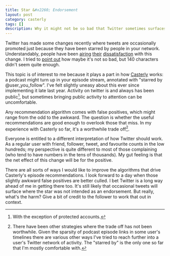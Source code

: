 ```yaml
---
title: Star &#x2260; Endorsement
layout: post
category: casterly
tags: []
description: Why it might not be so bad that Twitter sometimes surfaces tweets based on who stars them.
---
```


Twitter has made some changes recently where tweets are occasionally promoted just because they have been starred by people in your network. Understandably, people have been [airing][codinghorror] [their][cabel] [dissatisfaction][monkbent] with this change. I tried to [point out][blackp] how maybe it's not so bad, but 140 characters didn't seem quite enough. 

This topic is of interest to me because it plays a part in how [Casterly][casterly] works: a podcast might turn up in your episode stream, annotated with "starred by @user_you_follow". I've felt slightly uneasy about this ever since implementing it late last year. Activity on twitter is and always has been public[^1], but sometimes bringing public activity to attention can be uncomfortable.

Any recommendation algorithm comes with false positives, which might range from the odd to the awkward. The question is whether the useful recommendations are good enough to overlook those that miss. In my experience with Casterly so far, it's a worthwhile trade off[^2].

Everyone is entitled to a different interpretation of how Twitter should work. As a regular user with friend, follower, tweet, and favourite counts in the low hundreds; my perspective is quite different to most of those complaining (who tend to have numbers in the tens of thousands). My gut feeling is that the net effect of this change will be for the positive.

There are all sorts of ways I would like to improve the algorithms that drive Casterly's episode recommendations. I look forward to a day when those slightly awkward false positives are better culled. I bet Twitter is a long way ahead of me in getting there too. It's still likely that occasional tweets will surface where the star was not intended as an endorsement. But really, what's the harm? Give a bit of credit to the follower to work that out in context.

[^1]: With the exception of protected accounts.
[^2]: There have been other strategies where the trade off has not been worthwhile. Given the sparsity of podcast episode links in some user's timelines there are various other ways I've tried to reach further into a user's Twitter network of activity. The "starred by" is the only one so far that I'm mostly comfortable with.

[codinghorror]: https://twitter.com/codinghorror/status/501507338394554368
[monkbent]: https://twitter.com/monkbent/status/501524491625705472
[cabel]: https://twitter.com/cabel/status/501284443399536640
[blackp]: https://twitter.com/blackp/status/501288943686410240
[nudge]: https://twitter.com/michaelhoney/status/475848843246829569

[casterly]: http://www.casterly.net
[app-store]: https://itunes.apple.com/us/app/casterly/id705700170?ls=1&mt=8
